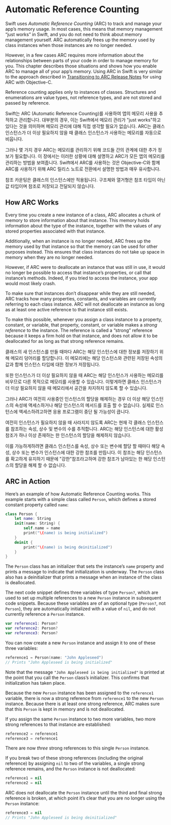 # Automatic Reference Counting

Swift uses *Automatic Reference Counting* (ARC) to track and manage your app’s memory usage. In most cases, this means that memory management “just works” in Swift, and you do not need to think about memory management yourself. ARC automatically frees up the memory used by class instances when those instances are no longer needed.

However, in a few cases ARC requires more information about the relationships between parts of your code in order to manage memory for you. This chapter describes those situations and shows how you enable ARC to manage all of your app’s memory. Using ARC in Swift is very similar to the approach described in [Transitioning to ARC Release Notes](https://developer.apple.com/library/content/releasenotes/ObjectiveC/RN-TransitioningToARC/Introduction/Introduction.html) for using ARC with Objective-C.

Reference counting applies only to instances of classes. Structures and enumerations are value types, not reference types, and are not stored and passed by reference.

Swift는 ARC (Automatic Reference Counting)를 사용하여 앱의 메모리 사용을 추적하고 관리합니다. 대부분의 경우, 이는 Swift에서 메모리 관리가 "just works"하고 있다는 것을 의미하며 메모리 관리에 대해 직접 생각할 필요가 없습니다. ARC는 클래스 인스턴스가 더 이상 필요하지 않을 때 클래스 인스턴스가 사용하는 메모리를 자동으로 비웁니다.

그러나 몇 가지 경우 ARC는 메모리를 관리하기 위해 코드들 간의 관계에 대한 추가 정보가 필요합니다. 이 장에서는 이러한 상황에 대해 설명하고 ARC가 모든 앱의 메모리를 관리하는 방법을 보여줍니다. Swift에서 ARC를 사용하는 것은 Objective-C와 함께 ARC를 사용하기 위해 ARC 릴리스 노트로 전환에서 설명한 방법과 매우 유사합니다.

참조 카운팅은 클래스의 인스턴스에만 적용됩니다. 구조체와 열거형은 참조 타입이 아닌 값 타입이며 참조로 저장되고 전달되지 않습니다.



## How ARC Works

Every time you create a new instance of a class, ARC allocates a chunk of memory to store information about that instance. This memory holds information about the type of the instance, together with the values of any stored properties associated with that instance.

Additionally, when an instance is no longer needed, ARC frees up the memory used by that instance so that the memory can be used for other purposes instead. This ensures that class instances do not take up space in memory when they are no longer needed.

However, if ARC were to deallocate an instance that was still in use, it would no longer be possible to access that instance’s properties, or call that instance’s methods. Indeed, if you tried to access the instance, your app would most likely crash.

To make sure that instances don’t disappear while they are still needed, ARC tracks how many properties, constants, and variables are currently referring to each class instance. ARC will not deallocate an instance as long as at least one active reference to that instance still exists.

To make this possible, whenever you assign a class instance to a property, constant, or variable, that property, constant, or variable makes a *strong reference* to the instance. The reference is called a “strong” reference because it keeps a firm hold on that instance, and does not allow it to be deallocated for as long as that strong reference remains.

클래스의 새 인스턴스를 만들 때마다 ARC는 해당 인스턴스에 대한 정보를 저장하기 위해 메모리 덩어리를 할당합니다. 이 메모리에는 해당 인스턴스와 관련된 저장된 속성의 값과 함께 인스턴스 타입에 대한 정보가 저장됩니다.

또한 인스턴스가 더 이상 필요하지 않을 때 ARC는 해당 인스턴스가 사용하는 메모리를 비우므로 다른 목적으로 메모리를 사용할 수 있습니다. 이렇게하면 클래스 인스턴스가 더 이상 필요하지 않을 때 메모리에서 공간을 차지하지 않도록 할 수 있습니다.

그러나 ARC가 여전히 사용중인 인스턴스의 할당을 해제하는 경우 더 이상 해당 인스턴스의 속성에 액세스하거나 해당 인스턴스의 메서드를 호출 할 수 없습니다. 실제로 인스턴스에 액세스하려고하면 응용 프로그램이 중단 될 가능성이 큽니다.

여전히 인스턴스가 필요하지 않을 때 사라지지 않도록 ARC는 현재 각 클래스 인스턴스를 참조하는 속성, 상수 및 변수의 수를 추적합니다. ARC는 해당 인스턴스에 대한 활성 참조가 하나 이상 존재하는 한 인스턴스의 할당을 해제하지 않습니다.

이를 가능하게하려면 클래스 인스턴스를 속성, 상수 또는 변수에 할당 할 때마다 해당 속성, 상수 또는 변수가 인스턴스에 대한 강한 참조를 만듭니다. 이 참조는 해당 인스턴스를 확고하게 유지하기 때문에 "강한"참조라고하며 강한 참조가 남아있는 한 해당 인스턴스의 할당을 해제 할 수 없습니다.



## ARC in Action

Here’s an example of how Automatic Reference Counting works. This example starts with a simple class called `Person`, which defines a stored constant property called `name`:

```swift
class Person {
    let name: String
    init(name: String) {
        self.name = name
        print("\(name) is being initialized")
    }
    deinit {
        print("\(name) is being deinitialized")
    }
}
```



The `Person` class has an initializer that sets the instance’s `name` property and prints a message to indicate that initialization is underway. The `Person` class also has a deinitializer that prints a message when an instance of the class is deallocated.

The next code snippet defines three variables of type `Person?`, which are used to set up multiple references to a new `Person` instance in subsequent code snippets. Because these variables are of an optional type (`Person?`, not `Person`), they are automatically initialized with a value of `nil`, and do not currently reference a `Person` instance.

```swift
var reference1: Person? 
var reference2: Person? 
var reference3: Person? 
```

You can now create a new `Person` instance and assign it to one of these three variables:

```swift
reference1 = Person(name: "John Appleseed")
// Prints "John Appleseed is being initialized"
```

Note that the message `"John Appleseed is being initialized"` is printed at the point that you call the `Person` class’s initializer. This confirms that initialization has taken place.

Because the new `Person` instance has been assigned to the `reference1` variable, there is now a strong reference from `reference1` to the new `Person` instance. Because there is at least one strong reference, ARC makes sure that this `Person` is kept in memory and is not deallocated.

If you assign the same `Person` instance to two more variables, two more strong references to that instance are established:

```swift
reference2 = reference1
reference3 = reference1
```

There are now *three* strong references to this single `Person` instance.

If you break two of these strong references (including the original reference) by assigning `nil` to two of the variables, a single strong reference remains, and the `Person` instance is not deallocated:

```swift
reference1 = nil
reference2 = nil
```

ARC does not deallocate the `Person` instance until the third and final strong reference is broken, at which point it’s clear that you are no longer using the `Person` instance:

```swift
reference3 = nil
// Prints "John Appleseed is being deinitialized"
```

